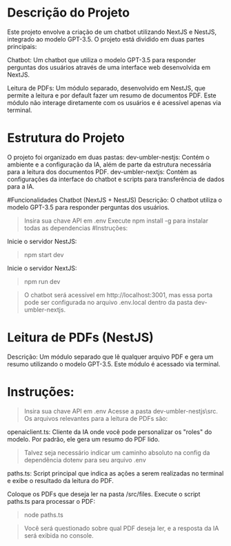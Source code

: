 # Descrição do Projeto
Este projeto envolve a criação de um chatbot utilizando NextJS e NestJS, integrado ao modelo GPT-3.5. O projeto está dividido em duas partes principais:

Chatbot: Um chatbot que utiliza o modelo GPT-3.5 para responder perguntas dos usuários através de uma interface web desenvolvida em NextJS.

Leitura de PDFs: Um módulo separado, desenvolvido em NestJS, que permite a leitura e por default fazer um resumo de documentos PDF. Este módulo não interage diretamente com os usuários e é acessível apenas via terminal.

# Estrutura do Projeto
O projeto foi organizado em duas pastas:
dev-umbler-nestjs: Contém o ambiente e a configuração da IA, além de parte da estrutura necessária para a leitura dos documentos PDF.
dev-umbler-nextjs: Contém as configurações da interface do chatbot e scripts para transferência de dados para a IA.

#Funcionalidades
Chatbot (NextJS + NestJS)
Descrição: O chatbot utiliza o modelo GPT-3.5 para responder perguntas dos usuários.
>Insira sua chave API em .env
>Execute npm install -g para instalar todas as dependencias
#Instruções:

Inicie o servidor NestJS:

>npm start dev

Inicie o servidor NextJS:

>npm run dev

>O chatbot será acessível em http://localhost:3001, mas essa porta pode ser configurada no arquivo .env.local dentro da pasta dev-umbler-nextjs.

# Leitura de PDFs (NestJS)
Descrição: Um módulo separado que lê qualquer arquivo PDF e gera um resumo utilizando o modelo GPT-3.5. Este módulo é acessado via terminal.

# Instruções:
>Insira sua chave API em .env
Acesse a pasta dev-umbler-nestjs\src.
Os arquivos relevantes para a leitura de PDFs são:

openaiclient.ts: Cliente da IA onde você pode personalizar os "roles" do modelo. Por padrão, ele gera um resumo do PDF lido.
>Talvez seja necessário indicar um caminho absoluto na config da dependência dotenv para seu arquivo .env

paths.ts: Script principal que indica as ações a serem realizadas no terminal e exibe o resultado da leitura do PDF.

Coloque os PDFs que deseja ler na pasta /src/files.
Execute o script paths.ts para processar o PDF:
>node paths.ts

>Você será questionado sobre qual PDF deseja ler, e a resposta da IA será exibida no console.
